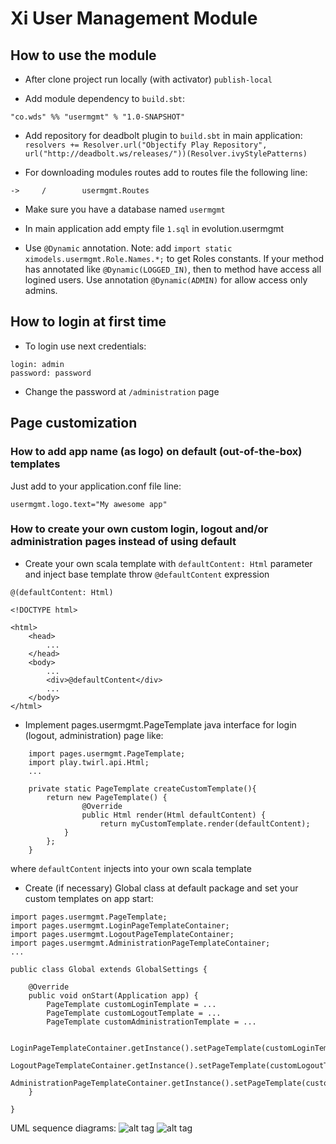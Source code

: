 # Xi User Management Module

## How to use the module

* After clone project run locally (with activator) ```publish-local```

* Add module dependency to ```build.sbt```:

```"co.wds" %% "usermgmt" % "1.0-SNAPSHOT"```

* Add repository for deadbolt plugin to ```build.sbt``` in main application:
```resolvers += Resolver.url("Objectify Play Repository", url("http://deadbolt.ws/releases/"))(Resolver.ivyStylePatterns)```

* For downloading modules routes add to routes file the following line:

```->     /        usermgmt.Routes```

* Make sure you have a database named ```usermgmt```

* In main application add empty file ```1.sql``` in evolution.usermgmt

* Use ```@Dynamic``` annotation. 
Note: add ```import static ximodels.usermgmt.Role.Names.*;``` to get Roles constants.
If your method has annotated like  ```@Dynamic(LOGGED_IN)```, then to method have access all logined users. Use annotation ```@Dynamic(ADMIN)``` for allow access only admins.

## How to login at first time

* To login use next credentials:
```
login: admin
password: password
```

* Change the password at ```/administration``` page

## Page customization

### How to add app name (as logo) on default (out-of-the-box) templates

Just add to your application.conf file line:

```
usermgmt.logo.text="My awesome app"
```

### How to create your own custom login, logout and/or administration pages instead of using default

* Create your own scala template with ```defaultContent: Html``` parameter and inject base template throw ```@defaultContent``` expression
```
@(defaultContent: Html)

<!DOCTYPE html>

<html>
    <head>        
        ...
    </head>
    <body>
        ...
        <div>@defaultContent</div>
        ...
    </body>
</html>
```

* Implement pages.usermgmt.PageTemplate java interface for login (logout, administration) page like:
```
	import pages.usermgmt.PageTemplate;
	import play.twirl.api.Html;
	...
	
	private static PageTemplate createCustomTemplate(){
		return new PageTemplate() {
				@Override
				public Html render(Html defaultContent) {
					return myCustomTemplate.render(defaultContent);
			}
		};
	}
```
where ```defaultContent``` injects into your own scala template

* Create (if necessary) Global class at default package and set your custom templates on app start:
```
import pages.usermgmt.PageTemplate;
import pages.usermgmt.LoginPageTemplateContainer;
import pages.usermgmt.LogoutPageTemplateContainer;
import pages.usermgmt.AdministrationPageTemplateContainer;
...

public class Global extends GlobalSettings {

	@Override
    public void onStart(Application app) {
    	PageTemplate customLoginTemplate = ...
    	PageTemplate customLogoutTemplate = ...
    	PageTemplate customAdministrationTemplate = ...
    	
		LoginPageTemplateContainer.getInstance().setPageTemplate(customLoginTemplate);
		LogoutPageTemplateContainer.getInstance().setPageTemplate(customLogoutTemplate);
		AdministrationPageTemplateContainer.getInstance().setPageTemplate(customAdministrationTemplate);
	}

}
```

UML sequence diagrams:
![alt tag](custom_login.png)
![alt tag](custom_logout.png)